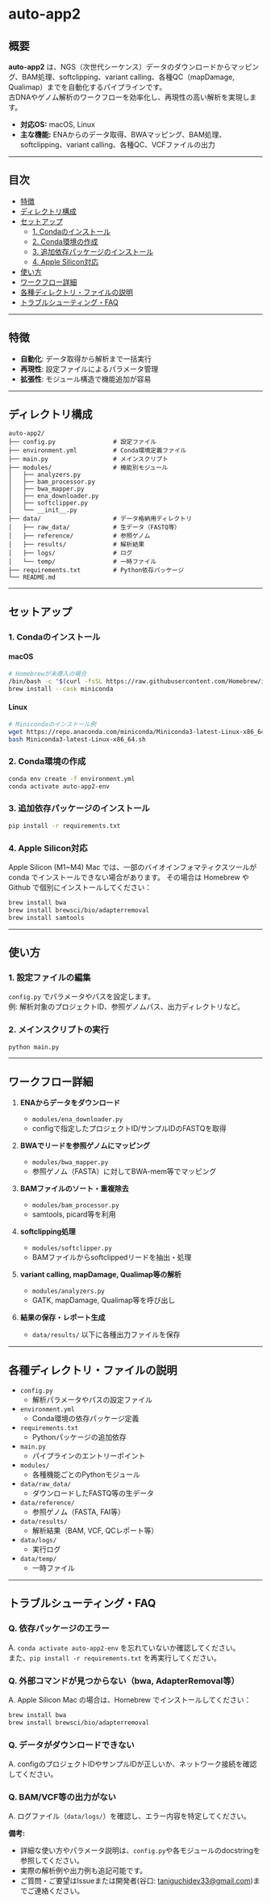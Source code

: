 # auto-app2

## 概要

**auto-app2** は、NGS（次世代シーケンス）データのダウンロードからマッピング、BAM処理、softclipping、variant calling、各種QC（mapDamage, Qualimap）までを自動化するパイプラインです。  
古DNAやゲノム解析のワークフローを効率化し、再現性の高い解析を実現します。

- **対応OS:** macOS, Linux
- **主な機能:** ENAからのデータ取得、BWAマッピング、BAM処理、softclipping、variant calling、各種QC、VCFファイルの出力

---

## 目次

- [特徴](#特徴)
- [ディレクトリ構成](#ディレクトリ構成)
- [セットアップ](#セットアップ)
  - [1. Condaのインストール](#1-condaのインストール)
  - [2. Conda環境の作成](#2-conda環境の作成)
  - [3. 追加依存パッケージのインストール](#3-追加依存パッケージのインストール)
  - [4. Apple Silicon対応](#4-apple-silicon対応)
- [使い方](#使い方)
- [ワークフロー詳細](#ワークフロー詳細)
- [各種ディレクトリ・ファイルの説明](#各種ディレクトリファイルの説明)
- [トラブルシューティング・FAQ](#トラブルシューティングfaq)

---

## 特徴

- **自動化**: データ取得から解析まで一括実行
- **再現性**: 設定ファイルによるパラメータ管理
- **拡張性**: モジュール構造で機能追加が容易

---

## ディレクトリ構成

```
auto-app2/
├── config.py                # 設定ファイル
├── environment.yml          # Conda環境定義ファイル
├── main.py                  # メインスクリプト
├── modules/                 # 機能別モジュール
│   ├── analyzers.py
│   ├── bam_processor.py
│   ├── bwa_mapper.py
│   ├── ena_downloader.py
│   ├── softclipper.py
│   └── __init__.py
├── data/                    # データ格納用ディレクトリ
│   ├── raw_data/            # 生データ（FASTQ等）
│   ├── reference/           # 参照ゲノム
│   ├── results/             # 解析結果
│   ├── logs/                # ログ
│   └── temp/                # 一時ファイル
├── requirements.txt         # Python依存パッケージ
└── README.md
```

---

## セットアップ

### 1. Condaのインストール

#### macOS

```sh
# Homebrewが未導入の場合
/bin/bash -c "$(curl -fsSL https://raw.githubusercontent.com/Homebrew/install/HEAD/install.sh)"
brew install --cask miniconda
```

#### Linux

```sh
# Minicondaのインストール例
wget https://repo.anaconda.com/miniconda/Miniconda3-latest-Linux-x86_64.sh
bash Miniconda3-latest-Linux-x86_64.sh
```

### 2. Conda環境の作成

```sh
conda env create -f environment.yml
conda activate auto-app2-env
```

### 3. 追加依存パッケージのインストール

```sh
pip install -r requirements.txt
```

### 4. Apple Silicon対応

Apple Silicon (M1~M4) Mac では、一部のバイオインフォマティクスツールが conda でインストールできない場合があります。
その場合は Homebrew や Github で個別にインストールしてください：

```sh
brew install bwa
brew install brewsci/bio/adapterremoval
brew install samtools
```

---

## 使い方

### 1. 設定ファイルの編集

`config.py` でパラメータやパスを設定します。  
例: 解析対象のプロジェクトID、参照ゲノムパス、出力ディレクトリなど。

### 2. メインスクリプトの実行

```sh
python main.py
```

---

## ワークフロー詳細

1. **ENAからデータをダウンロード**  
   - `modules/ena_downloader.py`  
   - configで指定したプロジェクトID/サンプルIDのFASTQを取得

2. **BWAでリードを参照ゲノムにマッピング**  
   - `modules/bwa_mapper.py`  
   - 参照ゲノム（FASTA）に対してBWA-mem等でマッピング

3. **BAMファイルのソート・重複除去**  
   - `modules/bam_processor.py`  
   - samtools, picard等を利用

4. **softclipping処理**  
   - `modules/softclipper.py`  
   - BAMファイルからsoftclippedリードを抽出・処理

5. **variant calling, mapDamage, Qualimap等の解析**  
   - `modules/analyzers.py`  
   - GATK, mapDamage, Qualimap等を呼び出し

6. **結果の保存・レポート生成**  
   - `data/results/` 以下に各種出力ファイルを保存

---

## 各種ディレクトリ・ファイルの説明

- `config.py`  
  - 解析パラメータやパスの設定ファイル
- `environment.yml`  
  - Conda環境の依存パッケージ定義
- `requirements.txt`  
  - Pythonパッケージの追加依存
- `main.py`  
  - パイプラインのエントリーポイント
- `modules/`  
  - 各種機能ごとのPythonモジュール
- `data/raw_data/`  
  - ダウンロードしたFASTQ等の生データ
- `data/reference/`  
  - 参照ゲノム（FASTA, FAI等）
- `data/results/`  
  - 解析結果（BAM, VCF, QCレポート等）
- `data/logs/`  
  - 実行ログ
- `data/temp/`  
  - 一時ファイル

---

## トラブルシューティング・FAQ

### Q. 依存パッケージのエラー
A. `conda activate auto-app2-env` を忘れていないか確認してください。  
   また、`pip install -r requirements.txt` を再実行してください。

### Q. 外部コマンドが見つからない（bwa, AdapterRemoval等）
A. Apple Silicon Mac の場合は、Homebrew でインストールしてください：
   ```sh
   brew install bwa
   brew install brewsci/bio/adapterremoval
   ```

### Q. データがダウンロードできない
A. configのプロジェクトIDやサンプルIDが正しいか、ネットワーク接続を確認してください。

### Q. BAM/VCF等の出力がない
A. ログファイル（`data/logs/`）を確認し、エラー内容を特定してください。

**備考:**  
- 詳細な使い方やパラメータ説明は、`config.py`や各モジュールのdocstringを参照してください。
- 実際の解析例や出力例も追記可能です。
- ご質問・ご要望はIssueまたは開発者(谷口: taniguchidev33@gmail.com)までご連絡ください。